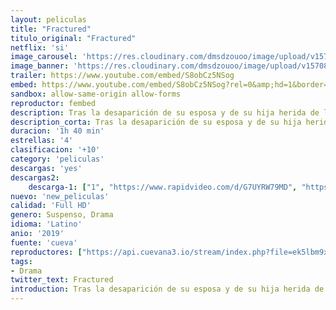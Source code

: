 ```yaml
---
layout: peliculas
title: "Fractured"
titulo_original: "Fractured"
netflix: 'si'
image_carousel: 'https://res.cloudinary.com/dmsdzouoo/image/upload/v1570846165/fracturado-min_e97nem.jpg'
image_banner: 'https://res.cloudinary.com/dmsdzouoo/image/upload/v1570846175/fractura2_1570576570-min_kpczmz.jpg'
trailer: https://www.youtube.com/embed/S8obCz5NSog
embed: https://www.youtube.com/embed/S8obCz5NSog?rel=0&amp;hd=1&border=0&wmode=opaque&enablejsapi=1&modestbranding=1&controls=1&showinfo=1
sandbox: allow-same-origin allow-forms
reproductor: fembed
description: Tras la desaparición de su esposa y de su hija herida de las urgencias del hospital, un hombre se embarca en una búsqueda frenética convencido de que le ocultan algo.
description_corta: Tras la desaparición de su esposa y de su hija herida de las urgencias del hospital, un hombre se embarca en una búsqueda frenética convencido de que le ocultan algo.
duracion: '1h 40 min'
estrellas: '4'
clasificacion: '+10'
category: 'peliculas'
descargas: 'yes'
descargas2:
    descarga-1: ["1", "https://www.rapidvideo.com/d/G7UYRW79MD", "https://www.google.com/s2/favicons?domain=openload.co","OpenLoad","https://res.cloudinary.com/imbriitneysam/image/upload/v1541473684/mexico.png", "Latino", "Full HD"]
nuevo: 'new_peliculas'
calidad: 'Full HD'
genero: Suspenso, Drama
idioma: 'Latino'
anio: '2019'
fuente: 'cueva'
reproductores: ["https://api.cuevana3.io/stream/index.php?file=ek5lbm9xYWNrS0xYMTZLa2xNbkdvY3ZTb3BtZng4TGp6ZFpobGFMUGtOVFYySmlocU5XTzJkRE1tcHFuajVPb2w1eGphMkhEMGVQWDA2S21ZY1hRNEpQWHAyWm1sWk9sbDVXU2ZuUzJ3THVva2FDaVp3PT0","https://gdriveplayer.co/embed2.php?link=ei74sSGzzgTq9yzrUF2eEwJbfz7m42KcCU54nydWzjEEfCgh21f7GcZggCtfYY1wfVdqMKYYD4kjn6dMlvSZjwLfjm9DcUhwZEGpZhTm0LUmnMgKabd4Sn6wllQu2H79j6h9pL0MmhHVR%252FuswQwEn2XUDt2cmpmocBsrt1tL0h2Li8j4ov8Us4kTJ1BKcTlE19sQoBRJfOpdPhTLphtGnm","https://upstream.to/embed-8xshn6cp3ars.html","https://gdriveplayer.co/embed2.php?link=nWfZ8BkL2jrMea2PP1VXgwSEbgb1X08jrC4YdaWhBOqY2aIBCt356CA07c7SEQQXBcaRMLfvkEWJdzINC19jFWNF6ZYTDtQzcQ7l3CBuMenJSF44vQeN1oS7Mb5xsdSaqAEirk2PKYH8cBQS%252B%252FDfFs%252B%252BEA%252FcjLAfr1FZuwqDlUiN%252Ba9oOuG42qzfuZEOhEpzj1eCAZEGcD8BX5jHJs9uv5","https://gdriveplayer.co/embed2.php?link=c3MmMFRTZXDD0s4h7H808wHHpI8CUfHdU1PRvSODaaFsnBI38wlFO4ajmZXbd4ljb8ZF%252BGe%252FupnxEytQ7yct3rEdHW2VjBnfiN7ysjKEbSelG5gXqdxZFaYeGnuTkCm1LUSsz5aT1JIZkPHLgDz%252FWnl5fCtTOdazl34dNNqVBnGgnpH1N%252BBxR6u5kTBqb8WXoJShAttZB%252FmQ7hE4q7nTx7JBA59Z8ApTo9ytQQlE3xxw%253D%253D","https://www.ilovefembed.best/v/mx1qgh5ngk2lej0","https://streampelis.info/public/dist/index.html?id=255da30f704e1c06981a3d02b6e826a9","https://api.cuevana3.io/rr/gd.php?h=ek5lbm9xYWNrS0xJMVp5b21KREk0dFBLbjVkaHhkRGdrOG1jbnBpUnhhS1ZxSXVha3FqRTNMVEZwS1ZwM01tOTFiQ2pnNXZUdzhHVXVvZVZpdEtqN2JxU3FadVkyUT09","https://api.cuevana3.io/stream/index.php?file=ek5lbm9xYWNrS0xJMVp5b21KREk0dFBLbjVkaHhkRGdrOG1jbnBpUnhhS1ZxSXVha3FqRTNMVEZwS1ZwM01tOTFiQ2pnNXZUdzhHVXVvZVZpdEtqN2JxU3FadVkyYURhMDlLYW5walN5ZUxZMHFadnJNZlU"]
tags:
- Drama
twitter_text: Fractured
introduction: Tras la desaparición de su esposa y de su hija herida de las urgencias del hospital, un hombre se embarca en una búsqueda frenética convencido de que le ocultan algo.
---
```



 








